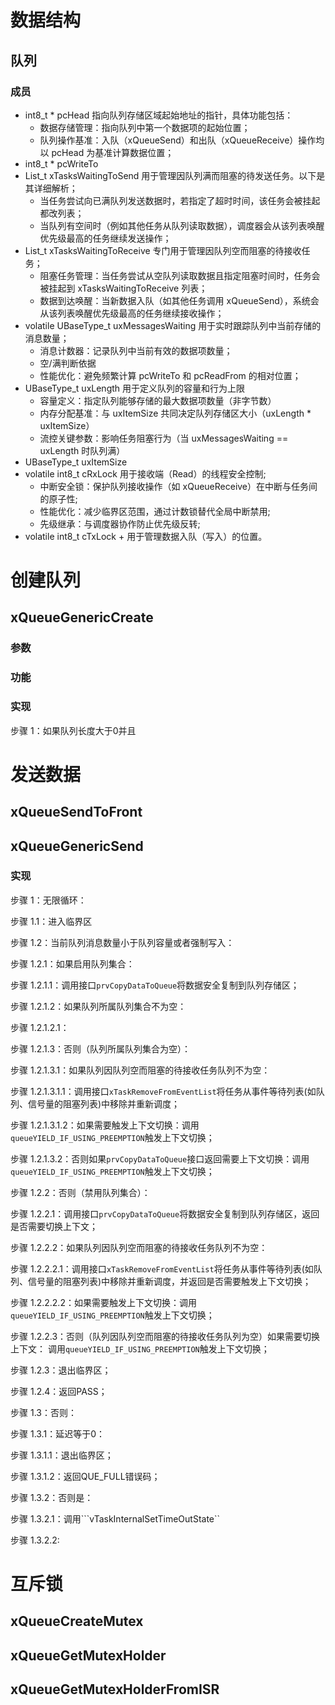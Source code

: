 # 数据结构
## 队列
### 成员
+ int8_t * pcHead
指向队列存储区域起始地址的指针，具体功能包括：
  + 数据存储管理：指向队列中第一个数据项的起始位置；
  + 队列操作基准：入队（xQueueSend）和出队（xQueueReceive）操作均以 pcHead 为基准计算数据位置；
+ int8_t * pcWriteTo
+ List_t xTasksWaitingToSend
  用于管理因队列满而阻塞的待发送任务。以下是其详细解析；
  + 当任务尝试向已满队列发送数据时，若指定了超时时间，该任务会被挂起都改列表；
  + 当队列有空间时（例如其他任务从队列读取数据），调度器会从该列表唤醒优先级最高的任务继续发送操作；
+ List_t xTasksWaitingToReceive
  专门用于管理因队列空而阻塞的待接收任务；
  + 阻塞任务管理：当任务尝试从空队列读取数据且指定阻塞时间时，任务会被挂起到 xTasksWaitingToReceive 列表；
  + 数据到达唤醒：当新数据入队（如其他任务调用 xQueueSend），系统会从该列表唤醒优先级最高的任务继续接收操作；
+ volatile UBaseType_t uxMessagesWaiting
  用于实时跟踪队列中当前存储的消息数量；
  + 消息计数器：记录队列中当前有效的数据项数量；
  + 空/满判断依据
  + 性能优化：避免频繁计算 pcWriteTo 和 pcReadFrom 的相对位置；
+ UBaseType_t uxLength
  用于定义队列的容量和行为上限
  + 容量定义：指定队列能够存储的最大数据项数量（非字节数）
  + 内存分配基准：与 uxItemSize 共同决定队列存储区大小（uxLength * uxItemSize）
  + 流控关键参数：影响任务阻塞行为（当 uxMessagesWaiting == uxLength 时队列满）
+ UBaseType_t uxItemSize
+ volatile int8_t cRxLock
  用于接收端（Read）的线程安全控制;
  + 中断安全锁：保护队列接收操作（如 xQueueReceive）在中断与任务间的原子性;
  + 性能优化：减少临界区范围，通过计数锁替代全局中断禁用;
  + 先级继承：与调度器协作防止优先级反转;
+ volatile int8_t cTxLock
  + 
用于管理数据入队（写入）的位置。
# 创建队列
## xQueueGenericCreate
### 参数
### 功能
### 实现
步骤 1：如果队列长度大于0并且

# 发送数据
## xQueueSendToFront
## xQueueGenericSend
### 实现
步骤 1：无限循环：

步骤 1.1：进入临界区

步骤 1.2：当前队列消息数量小于队列容量或者强制写入：

步骤 1.2.1：如果启用队列集合：

步骤 1.2.1.1：调用接口```prvCopyDataToQueue```将数据安全复制到队列存储区；

步骤 1.2.1.2：如果队列所属队列集合不为空：

步骤 1.2.1.2.1：

步骤 1.2.1.3：否则（队列所属队列集合为空）：

步骤 1.2.1.3.1：如果队列因队列空而阻塞的待接收任务队列不为空：

步骤 1.2.1.3.1.1：调用接口```xTaskRemoveFromEventList```将任务从事件等待列表(如队列、信号量的阻塞列表)中移除并重新调度；

步骤 1.2.1.3.1.2：如果需要触发上下文切换：调用```queueYIELD_IF_USING_PREEMPTION```触发上下文切换；

步骤 1.2.1.3.2：否则如果```prvCopyDataToQueue```接口返回需要上下文切换：调用```queueYIELD_IF_USING_PREEMPTION```触发上下文切换；

步骤 1.2.2：否则（禁用队列集合）：

步骤 1.2.2.1：调用接口```prvCopyDataToQueue```将数据安全复制到队列存储区，返回是否需要切换上下文；

步骤 1.2.2.2：如果队列因队列空而阻塞的待接收任务队列不为空：

步骤 1.2.2.2.1：调用接口```xTaskRemoveFromEventList```将任务从事件等待列表(如队列、信号量的阻塞列表)中移除并重新调度，并返回是否需要触发上下文切换；

步骤 1.2.2.2.2：如果需要触发上下文切换：调用```queueYIELD_IF_USING_PREEMPTION```触发上下文切换；

步骤 1.2.2.3：否则（队列因队列空而阻塞的待接收任务队列为空）如果需要切换上下文： 调用```queueYIELD_IF_USING_PREEMPTION```触发上下文切换；

步骤 1.2.3：退出临界区；

步骤 1.2.4：返回PASS；

步骤 1.3：否则：

步骤 1.3.1：延迟等于0：

步骤 1.3.1.1：退出临界区；

步骤 1.3.1.2：返回QUE_FULL错误码；

步骤 1.3.2：否则是：

步骤 1.3.2.1：调用```vTaskInternalSetTimeOutState``

步骤 1.3.2.2:



# 互斥锁
## xQueueCreateMutex
## xQueueGetMutexHolder
## xQueueGetMutexHolderFromISR


